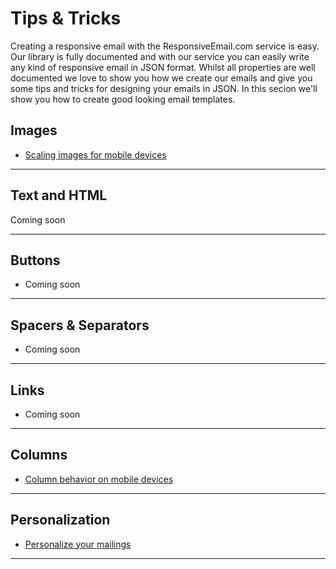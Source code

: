 # Tips & Tricks

Creating a responsive email with the ResponsiveEmail.com service is easy. Our 
library is fully documented and with our service you can easily write any kind 
of responsive email in JSON format. Whilst all properties are well documented we 
love to show you how we create our emails and give you some tips and tricks for 
designing your emails in JSON. In this secion we'll show you how to create good 
looking email templates.

## Images

*   [Scaling images for mobile devices](../tips-and-tricks/image-scaling)

***

## Text and HTML
Coming soon

***

## Buttons
*   Coming soon

***

## Spacers & Separators
*   Coming soon

***

## Links
*   Coming soon

***

## Columns
*   [Column behavior on mobile devices](../tips-and-tricks/column-behavior)

***

## Personalization
*   [Personalize your mailings](../tips-and-tricks/personalization)

***
